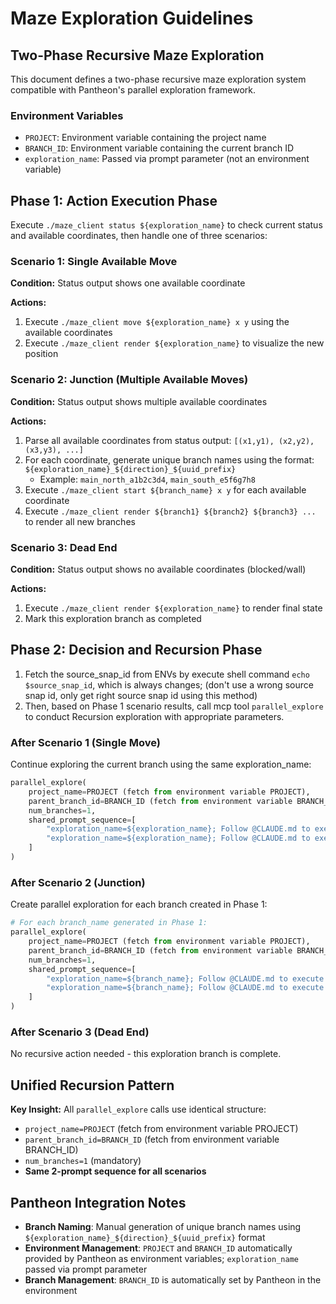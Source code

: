 # Maze Exploration Guidelines

## Two-Phase Recursive Maze Exploration

This document defines a two-phase recursive maze exploration system compatible with Pantheon's parallel exploration framework.

### Environment Variables
- `PROJECT`: Environment variable containing the project name
- `BRANCH_ID`: Environment variable containing the current branch ID
- `exploration_name`: Passed via prompt parameter (not an environment variable)

## Phase 1: Action Execution Phase

Execute `./maze_client status ${exploration_name}` to check current status and available coordinates, then handle one of three scenarios:

### Scenario 1: Single Available Move
**Condition:** Status output shows one available coordinate

**Actions:**
1. Execute `./maze_client move ${exploration_name} x y` using the available coordinates
2. Execute `./maze_client render ${exploration_name}` to visualize the new position

### Scenario 2: Junction (Multiple Available Moves)
**Condition:** Status output shows multiple available coordinates

**Actions:**
1. Parse all available coordinates from status output: `[(x1,y1), (x2,y2), (x3,y3), ...]`
2. For each coordinate, generate unique branch names using the format: `${exploration_name}_${direction}_${uuid_prefix}`
   - Example: `main_north_a1b2c3d4`, `main_south_e5f6g7h8`
3. Execute `./maze_client start ${branch_name} x y` for each available coordinate
4. Execute `./maze_client render ${branch1} ${branch2} ${branch3} ...` to render all new branches

### Scenario 3: Dead End
**Condition:** Status output shows no available coordinates (blocked/wall)

**Actions:**
1. Execute `./maze_client render ${exploration_name}` to render final state
2. Mark this exploration branch as completed

## Phase 2: Decision and Recursion Phase

1. Fetch the source_snap_id from ENVs by execute shell command `echo $source_snap_id`, which is always changes; (don't use a wrong source snap id, only get right source snap id using this method)
2. Then, based on Phase 1 scenario results, call mcp tool `parallel_explore` to conduct Recursion exploration with appropriate parameters.

### After Scenario 1 (Single Move)
Continue exploring the current branch using the same exploration_name:
```python
parallel_explore(
    project_name=PROJECT (fetch from environment variable PROJECT),
    parent_branch_id=BRANCH_ID (fetch from environment variable BRANCH_ID),
    num_branches=1,
    shared_prompt_sequence=[
        "exploration_name=${exploration_name}; Follow @CLAUDE.md to execute phase 1, determine next scenario and execute corresponding actions",
        "exploration_name=${exploration_name}; Follow @CLAUDE.md to execute phase 2, spawn correct recursive branches"
    ]
)
```

### After Scenario 2 (Junction)  
Create parallel exploration for each branch created in Phase 1:
```python
# For each branch_name generated in Phase 1:
parallel_explore(
    project_name=PROJECT (fetch from environment variable PROJECT),
    parent_branch_id=BRANCH_ID (fetch from environment variable BRANCH_ID),
    num_branches=1,
    shared_prompt_sequence=[
        "exploration_name=${branch_name}; Follow @CLAUDE.md to execute phase 1, determine next scenario and execute corresponding actions",
        "exploration_name=${branch_name}; Follow @CLAUDE.md to execute phase 2, spawn correct recursive branches using parallel_explore mcp tool"
    ]
)
```

### After Scenario 3 (Dead End)
No recursive action needed - this exploration branch is complete.

## Unified Recursion Pattern

**Key Insight:** All `parallel_explore` calls use identical structure:
- `project_name=PROJECT` (fetch from environment variable PROJECT)
- `parent_branch_id=BRANCH_ID` (fetch from environment variable BRANCH_ID)
- `num_branches=1` (mandatory)
- **Same 2-prompt sequence for all scenarios**

## Pantheon Integration Notes
- **Branch Naming**: Manual generation of unique branch names using `${exploration_name}_${direction}_${uuid_prefix}` format
- **Environment Management**: `PROJECT` and `BRANCH_ID` automatically provided by Pantheon as environment variables; `exploration_name` passed via prompt parameter
- **Branch Management**: `BRANCH_ID` is automatically set by Pantheon in the environment
